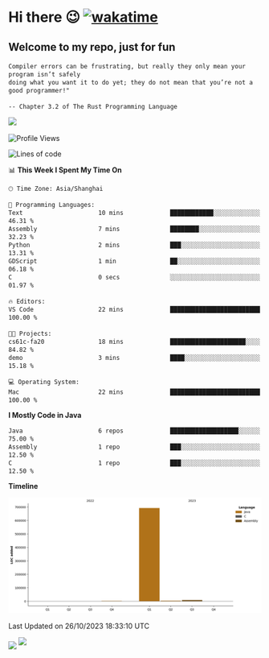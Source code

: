 # Hi there 😉 [![wakatime](https://wakatime.com/badge/user/b06f1799-d59e-4d93-be43-644d6ec7f0fc.svg)](https://wakatime.com/@b06f1799-d59e-4d93-be43-644d6ec7f0fc)
## Welcome to my repo, just for fun
```
Compiler errors can be frustrating, but really they only mean your program isn’t safely 
doing what you want it to do yet; they do not mean that you’re not a good programmer!"
    
-- Chapter 3.2 of The Rust Programming Language 
```

![](https://github-readme-stats.vercel.app/api/wakatime?username=蓝海&api_domain=wakapi.dev&bg_color=1A202C&title_color=2F855A&icon_color=2F855A&text_color=ffffff&custom_title=Wakapi%20Week%20Stats&layout=compact)
<!--START_SECTION:waka-->
![Profile Views](http://img.shields.io/badge/Profile%20Views-0-blue)

![Lines of code](https://img.shields.io/badge/From%20Hello%20World%20I%27ve%20Written-705.2%20thousand%20lines%20of%20code-blue)

📊 **This Week I Spent My Time On** 

```text
🕑︎ Time Zone: Asia/Shanghai

💬 Programming Languages: 
Text                     10 mins             ████████████░░░░░░░░░░░░░   46.31 % 
Assembly                 7 mins              ████████░░░░░░░░░░░░░░░░░   32.23 % 
Python                   2 mins              ███░░░░░░░░░░░░░░░░░░░░░░   13.31 % 
GDScript                 1 min               ██░░░░░░░░░░░░░░░░░░░░░░░   06.18 % 
C                        0 secs              ░░░░░░░░░░░░░░░░░░░░░░░░░   01.97 % 

🔥 Editors: 
VS Code                  22 mins             █████████████████████████   100.00 % 

🐱‍💻 Projects: 
cs61c-fa20               18 mins             █████████████████████░░░░   84.82 % 
demo                     3 mins              ████░░░░░░░░░░░░░░░░░░░░░   15.18 % 

💻 Operating System: 
Mac                      22 mins             █████████████████████████   100.00 % 
```

**I Mostly Code in Java** 

```text
Java                     6 repos             ███████████████████░░░░░░   75.00 % 
Assembly                 1 repo              ███░░░░░░░░░░░░░░░░░░░░░░   12.50 % 
C                        1 repo              ███░░░░░░░░░░░░░░░░░░░░░░   12.50 % 
```



**Timeline**

![Lines of Code chart](https://raw.githubusercontent.com/EnzoGuang/EnzoGuang/master/assets/bar_graph.png)


 Last Updated on 26/10/2023 18:33:10 UTC
<!--END_SECTION:waka--><img align="middle" src="https://github-readme-stats.vercel.app/api?username=EnzoGuang">
<img aligh="center" src="https://github-readme-stats.vercel.app/api/top-langs/?username=EnzoGuang&layout=compact">

